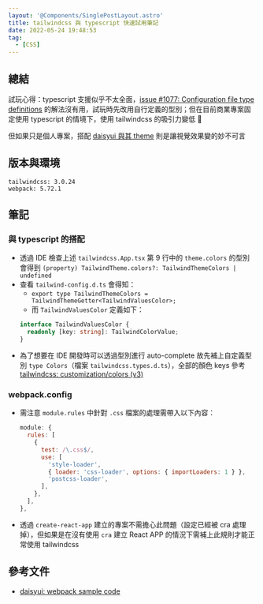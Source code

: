 ```yaml
---
layout: '@Components/SinglePostLayout.astro'
title: tailwindcss 與 typescript 快速試用筆記
date: 2022-05-24 19:48:53
tag:
  - [CSS]
---
```


## 總結

試玩心得：typescript 支援似乎不太全面，[issue #1077: Configuration file type definitions](https://github.com/tailwindlabs/tailwindcss/discussions/1077#discussioncomment-528222) 的解法沒有用，試玩時先改用自行定義的型別；但在目前商業專案固定使用 typescript 的情境下，使用 tailwindcss 的吸引力變低 🤔

但如果只是個人專案，搭配 [daisyui 與其 theme](https://daisyui.com/docs/themes/) 則是讓視覺效果變的妙不可言

## 版本與環境

```
tailwindcss: 3.0.24
webpack: 5.72.1
```

## 筆記

### 與 typescript 的搭配

<script src="https://gist.github.com/tzynwang/f6c0d91573d09f116bcca00bfebf7c5f.js"></script>

- 透過 IDE 檢查上述 `tailwindcss.App.tsx` 第 9 行中的 `theme.colors` 的型別會得到 `(property) TailwindTheme.colors?: TailwindThemeColors | undefined`
- 查看 `tailwind-config.d.ts` 會得知：
  - `export type TailwindThemeColors = TailwindThemeGetter<TailwindValuesColor>;`
  - 而 `TailwindValuesColor` 定義如下：
  ```ts
  interface TailwindValuesColor {
    readonly [key: string]: TailwindColorValue;
  }
  ```
- 為了想要在 IDE 開發時可以透過型別進行 auto-complete 故先補上自定義型別 `type Colors`（檔案 `tailwindcss.types.d.ts`），全部的顏色 keys 參考 [tailwindcss: customization/colors (v3)](https://tailwindcss.com/docs/customizing-colors)

### webpack.config

- 需注意 `module.rules` 中針對 `.css` 檔案的處理需帶入以下內容：
  ```js
  module: {
    rules: [
      {
        test: /\.css$/,
        use: [
          'style-loader',
          { loader: 'css-loader', options: { importLoaders: 1 } },
          'postcss-loader',
        ],
      },
    ],
  },
  ```
- 透過 `create-react-app` 建立的專案不需擔心此問題（設定已經被 cra 處理掉），但如果是在沒有使用 `cra` 建立 React APP 的情況下需補上此規則才能正常使用 tailwindcss

## 參考文件

- [daisyui: webpack sample code](https://stackblitz.com/edit/daisyui-react-webpack?file=webpack.config.js)
